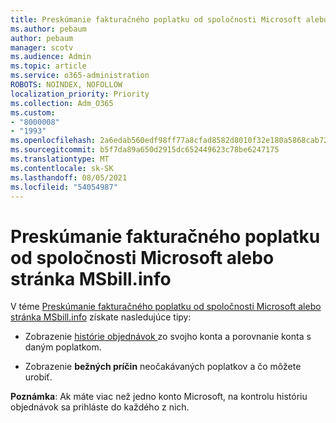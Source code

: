 ```yaml
---
title: Preskúmanie fakturačného poplatku od spoločnosti Microsoft alebo stránka MSbill.info
ms.author: pebaum
author: pebaum
manager: scotv
ms.audience: Admin
ms.topic: article
ms.service: o365-administration
ROBOTS: NOINDEX, NOFOLLOW
localization_priority: Priority
ms.collection: Adm_O365
ms.custom:
- "8000008"
- "1993"
ms.openlocfilehash: 2a6edab560edf98ff77a8cfad8582d8010f32e180a5868cab720aae6751f0c14
ms.sourcegitcommit: b5f7da89a650d2915dc652449623c78be6247175
ms.translationtype: MT
ms.contentlocale: sk-SK
ms.lasthandoff: 08/05/2021
ms.locfileid: "54054987"
---
```

# <a name="investigate-a-billing-charge-from-microsoft-or-msbill-dot-info"></a>Preskúmanie fakturačného poplatku od spoločnosti Microsoft alebo stránka MSbill.info

V téme [Preskúmanie fakturačného poplatku od spoločnosti Microsoft alebo stránka MSbill.info](https://support.microsoft.com/help/10623/microsoft-account-investigate-billing-charge) získate nasledujúce tipy: 

- Zobrazenie [histórie objednávok ](https://account.microsoft.com/billing/orders/) zo svojho konta a porovnanie konta s daným poplatkom.

- Zobrazenie **bežných príčin** neočakávaných poplatkov a čo môžete urobiť.

**Poznámka**: Ak máte viac než jedno konto Microsoft, na kontrolu históriu objednávok sa prihláste do každého z nich.

